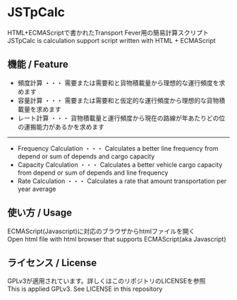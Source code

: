 # JSTpCalc
HTML+ECMAScriptで書かれたTransport Fever用の簡易計算スクリプト  
JSTpCalc is calculation support script written with HTML + ECMAScript

## 機能 / Feature  
* 頻度計算 ・・・ 需要または需要和と貨物積載量から理想的な運行頻度を求めます
* 容量計算 ・・・ 需要または需要和と仮定的な運行頻度から理想的な貨物積載量を求めます
* レート計算 ・・・ 貨物積載量と運行頻度から現在の路線が年あたりどの位の運搬能力があるかを求めます    
***
* Frequency Calculation ・・・ Calculates a better line frequency from depend or sum of depends and cargo capacity
* Capacity Calculation ・・・ Calculates a better vehicle cargo capacity from depend or sum of depends and line frequency
* Rate Calculation ・・・ Calculates a rate that amount transportation per year average

## 使い方 / Usage  
ECMAScript(Javascript)に対応のブラウザからhtmlファイルを開く  
Open html file with html browser that supports ECMAScript(aka Javascript)

## ライセンス / License
GPLv3が適用されています。詳しくはこのリポジトリのLICENSEを参照  
This is applied GPLv3. See LICENSE in this repository
